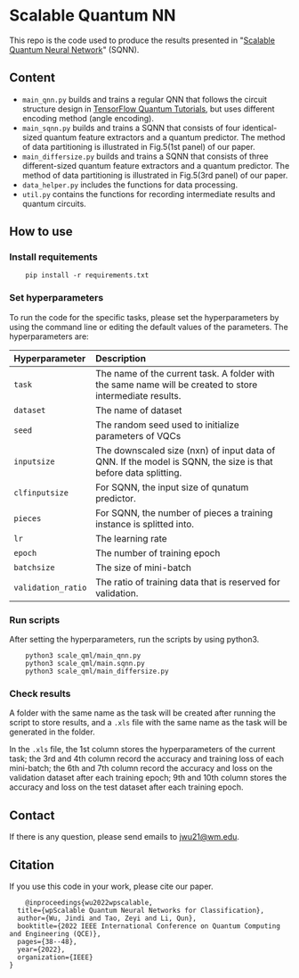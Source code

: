 # Scalable Quantum NN
This repo is the code used to produce the results presented in "[Scalable Quantum Neural Network](https://arxiv.org/pdf/2208.07719.pdf)" (SQNN). 

## Content
- `main_qnn.py` builds and trains a regular QNN that follows the circuit structure design in [TensorFlow Quantum Tutorials](https://www.tensorflow.org/quantum/tutorials/mnist#14_encode_the_data_as_quantum_circuits), but uses different encoding method (angle encoding).
- `main_sqnn.py` builds and trains a SQNN that consists of four identical-sized quantum feature extractors and a quantum predictor. The method of data partitioning is illustrated in Fig.5(1st panel) of our paper.
- `main_differsize.py` builds and trains a SQNN that consists of three different-sized quantum feature extractors and a quantum predictor. The method of data partitioning is illustrated in Fig.5(3rd panel) of our paper.
- `data_helper.py` includes the functions for data processing.
- `util.py` contains the functions for recording intermediate results and quantum circuits.

## How to use
### Install requitements
```
    pip install -r requirements.txt
```
### Set hyperparameters
To run the code for the specific tasks, please set the hyperparameters by using the command line or editing the default values of the parameters. The hyperparameters are:

|Hyperparameter|Description|
| :----- | :---- |
|`task`|The name of the current task. A folder with the same name will be created to store intermediate results.|
|`dataset`|The name of dataset|
|`seed`|The random seed used to initialize parameters of VQCs |
|`inputsize`|The downscaled size (nxn) of input data of QNN. If the model is SQNN, the size is that before data splitting. |
|`clfinputsize`|For SQNN, the input size of qunatum predictor.|
|`pieces`|For SQNN, the number of pieces a training instance is splitted into.|
|`lr`|The learning rate|
|`epoch`|The number of training epoch|
|`batchsize`|The size of mini-batch|
|`validation_ratio`|The ratio of training data that is reserved for validation. |

### Run scripts
After setting the hyperparameters, run the scripts by using python3. 
```
    python3 scale_qml/main_qnn.py 
    python3 scale_qml/main.sqnn.py
    python3 scale_qml/main_differsize.py
```

### Check results
A folder with the same name as the task will be created after running the script to store results, and a `.xls` file with the same name as the task will be generated in the folder.

In the `.xls` file, the 1st column stores the hyperparameters of the current task; the 3rd and 4th column record the accuracy and training loss of each mini-batch; the 6th and 7th column record the accuracy and loss on the validation dataset after each training epoch; 9th and 10th column stores the accuracy and loss on the test dataset after each training epoch.

## Contact
If there is any question, please send emails to [jwu21@wm.edu](jwu21@wm.edu).

## Citation
If you use this code in your work, please cite our paper.
```
    @inproceedings{wu2022wpscalable,
  title={wpScalable Quantum Neural Networks for Classification},
  author={Wu, Jindi and Tao, Zeyi and Li, Qun},
  booktitle={2022 IEEE International Conference on Quantum Computing and Engineering (QCE)},
  pages={38--48},
  year={2022},
  organization={IEEE}
}
```


